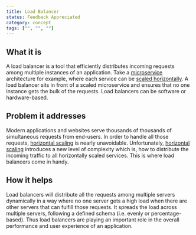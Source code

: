 ```yaml
---
title: Load Balancer
status: Feedback Appreciated
category: concept
tags: ["", "", ""]
---
```


## What it is

A load balancer is a tool that efficiently distributes incoming requests among multiple instances of an application. 
Take a [microservice](/microservices/) architecture for example, where each service can be [scaled horizontally](/horizontal-scaling/). 
A load balancer sits in front of a scaled microservice and ensures that no one instance gets the bulk of the requests.
Load balancers can be software or hardware-based.

## Problem it addresses

Modern applications and websites serve thousands of thousands of simultaneous requests from end-users. In order to handle all those requests, [horizontal scaling](/horizontal-scaling/) is nearly unavoidable.
Unfortunately, [horizontal scaling](/horizontal-scaling/) introduces a new level of complexity which is, how to distribute the incoming traffic to all horizontally scaled services. This is where load balancers come in handy.

## How it helps

Load balancers will distribute all the requests among multiple servers dynamically in a way where no one server gets a high load when there are other servers that can fulfill those requests. It spreads the load across multiple servers, following a defined schema (i.e. evenly or percentage-based). Thus load balancers are playing an important role in the overall performance and user experience of an application.